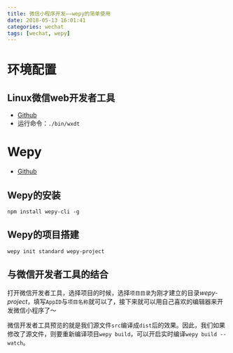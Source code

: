```yaml
---
title: 微信小程序开发——wepy的简单使用
date: 2018-05-13 16:01:41
categories: wechat
tags: [wechat, wepy]
---
```


# 环境配置
## Linux微信web开发者工具
- [Github](https://github.com/cytle/wechat_web_devtools)
- 运行命令：`./bin/wxdt`

# Wepy
- [Github](https://github.com/Tencent/wepy)

## Wepy的安装

```
npm install wepy-cli -g
```

## Wepy的项目搭建
```
wepy init standard wepy-project
```
## 与微信开发者工具的结合
打开微信开发者工具，选择项目的时候，选择`项目目录`为刚才建立的目录*wepy-project*，填写`AppID`与`项目名称`就可以了，接下来就可以用自己喜欢的编辑器来开发微信小程序了～

微信开发者工具预览的就是我们源文件`src`编译成`dist`后的效果。因此，我们如果修改了源文件，则要重新编译项目`wepy build`，可以开启实时编译`wepy build --watch`。
